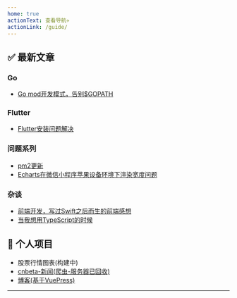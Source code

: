 ```yaml
---
home: true
actionText: 查看导航✈️
actionLink: /guide/
---
```



## ✅ 最新文章

### Go
- [Go mod开发模式，告别$GOPATH](/go/20200424Go-mod模式.html)

### Flutter

- [Flutter安装问题解决](/flutter/flutter20190723.html)

### 问题系列

- [pm2更新](/问题记录/2019/fix0826.html)
- [Echarts在微信小程序苹果设备环境下渲染宽度问题](/问题记录/2019/fix0719.html)

### 杂谈

- [前端开发，写过Swift之后而生的前端感想](/杂谈/2019/talk0829.html)
- [当我想用TypeScript的时候](/杂谈/2019/talk0719.html)


## 💊 个人项目
- 股票行情图表(构建中)
- [cnbeta-新闻(爬虫-服务器已回收)](https://news.battleangel.online/)
- [博客(基于VuePress)](https://battleangel.online/)

---

<Footer/>


